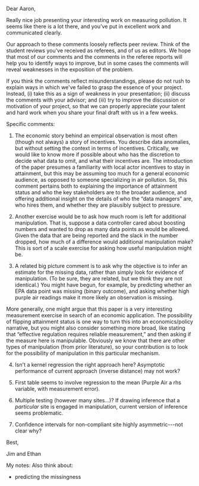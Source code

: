 Dear Aaron,

Really nice job presenting your interesting work on measuring pollution. It seems like there is a lot there, and you’ve put in excellent work and communicated clearly.

Our approach to these comments loosely reflects peer review. Think of the student reviews you've received as referees, and of us as editors. We hope that most of our comments and the comments in the referee reports will help you to identify ways to improve, but in some cases the comments will reveal weaknesses in the exposition of the problem.

If you think the comments reflect misunderstandings, please do not rush to explain ways in which we've failed to grasp the essence of your project. Instead, (i) take this as a sign of weakness in your presentation; (ii) discuss the comments with your advisor; and (iii) try to improve the discussion or motivation of your project, so that we can properly appreciate your talent and hard work when you share your final draft with us in a few weeks.


Specific comments:

1. The economic story behind an empirical observation is most often (though not always) a story of incentives. You describe data anomalies, but without setting the context in terms of incentives. Critically, we would like to know more if possible about who has the discretion to decide what data to omit, and what their incentives are. The introduction of the paper presumes a familiarity with local actor incentives to stay in attainment, but this may be assuming too much for a general economic audience, as opposed to someone specializing in air pollution. So, this comment pertains both to explaining the importance of attainment status and who the key stakeholders are to the broader audience, and offering additional insight on the details of who the “data managers” are, who hires them, and whether they are plausibly subject to pressure.

2. Another exercise would be to ask how much room is left for additional manipulation. That is, suppose a data controller cared about boosting numbers and wanted to drop as many data points as would be allowed. Given the data that are being reported and the slack in the number dropped, how much of a difference would additional manipulation make? This is sort of a scale exercise for asking how useful manipulation might be.

3. A related big picture comment is to ask why the objective is to infer an estimate for the missing data, rather than simply look for evidence of manipulation. (To be sure, they are related, but we think they are not identical.) You might have begun, for example, by predicting whether an EPA data point was missing (binary outcome), and asking whether high purple air readings make it more likely an observation is missing.

More generally, one might argue that this paper is a very interesting measurement exercise in search of an economic application. The possibility of flipping attainment status is one way to turn this into an economics/policy narrative, but you might also consider something more broad, like stating that “effective regulation requires reliable measurement,” and then asking if the measure here is manipulable. Obviously we know that there are other types of manipulation (from prior literature), so your contribution is to look for the possibility of manipulation in this particular mechanism.

4.  Isn't a kernel regression the right approach here?  Asymptotic performance of current approach (inverse distance) may not work?
   
5. First table seems to involve regression to the mean (Purple Air a rhs variable, with measurement error).
 
6. Multiple testing (however many sites...)?  If drawing inference that a *particular* site is engaged in manipulation, current version of inference seems problematic.

 7. Confidence intervals for non-compliant site highly asymmetric---not clear why?



Best,

Jim and Ethan


My notes:
Also think about:
- predicting the missingness

